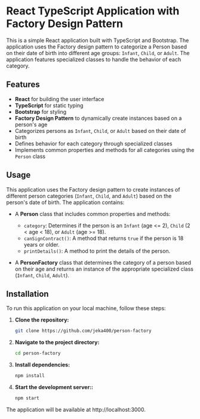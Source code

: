 # React TypeScript Application with Factory Design Pattern

This is a simple React application built with TypeScript and Bootstrap. 
The application uses the Factory design pattern to categorize a Person based on their date of birth into different age groups: `Infant`, `Child`, or `Adult`. 
The application features specialized classes to handle the behavior of each category.

## Features

- **React** for building the user interface
- **TypeScript** for static typing
- **Bootstrap** for styling
- **Factory Design Pattern** to dynamically create instances based on a person's age
- Categorizes persons as `Infant`, `Child`, or `Adult` based on their date of birth
- Defines behavior for each category through specialized classes
- Implements common properties and methods for all categories using the `Person` class

## Usage

This application uses the Factory design pattern to create instances of different person categories (`Infant`, `Child`, and `Adult`) based on the person's date of birth. The application contains:

- A **Person** class that includes common properties and methods:
  - `category`: Determines if the person is an `Infant` (age <= 2), `Child` (2 < age < 18), or `Adult` (age >= 18).
  - `canSignContract()`: A method that returns `true` if the person is 18 years or older.
  - `printDetails()`: A method to print the details of the person.

- A **PersonFactory** class that determines the category of a person based on their age and returns an instance of the appropriate specialized class (`Infant`, `Child`, `Adult`).

## Installation

To run this application on your local machine, follow these steps:

1. **Clone the repository:**

   ```bash
   git clone https://github.com/jeka400/person-factory

2. **Navigate to the project directory:**

   ```bash
   cd person-factory

3. **Install dependencies:**

   ```bash
   npm install

3. **Start the development server::**

   ```bash
   npm start
   
The application will be available at http://localhost:3000.
